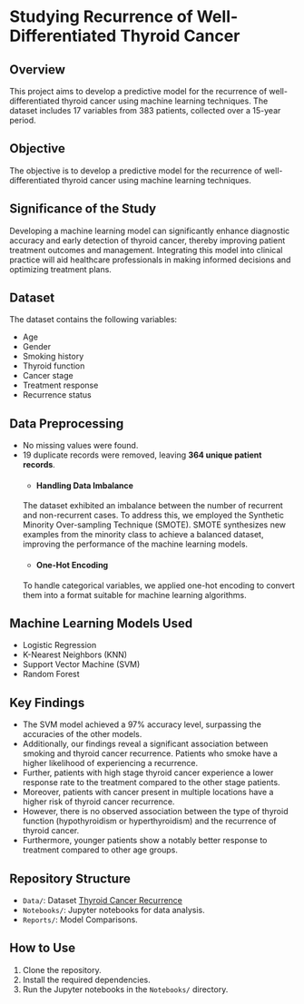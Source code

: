 # Studying Recurrence of Well-Differentiated Thyroid Cancer

## Overview
This project aims to develop a predictive model for the recurrence of well-differentiated thyroid cancer using machine learning techniques. The dataset includes 17 variables from 383 patients, collected over a 15-year period.

## Objective
The objective is to develop a predictive model for the recurrence of well-differentiated thyroid 
cancer using machine learning techniques.

## Significance of the Study
Developing a machine learning model can significantly enhance diagnostic accuracy and early 
detection of thyroid cancer, thereby improving patient treatment outcomes and management. 
Integrating this model into clinical practice will aid healthcare professionals in making informed 
decisions and optimizing treatment plans.

## Dataset
The dataset contains the following variables:
- Age
- Gender
- Smoking history
- Thyroid function
- Cancer stage
- Treatment response
- Recurrence status
  
## Data Preprocessing
- No missing values were found.
- 19 duplicate records were removed, leaving **364 unique patient records**.
  - #### Handling Data Imbalance
  The dataset exhibited an imbalance between the number of recurrent and non-recurrent cases. 
  To address this, we employed the Synthetic Minority Over-sampling Technique (SMOTE). SMOTE synthesizes new examples from the minority class to 
  achieve a balanced dataset, improving the performance of the machine learning models.
  - #### One-Hot Encoding
   To handle categorical variables, we applied one-hot encoding to convert them into a format suitable for machine learning algorithms.
## Machine Learning Models Used
- Logistic Regression
- K-Nearest Neighbors (KNN)
- Support Vector Machine (SVM)
- Random Forest

## Key Findings
- The SVM model achieved a 97% accuracy level, surpassing the accuracies of the other 
models.
- Additionally, our findings reveal a significant association between smoking and thyroid 
cancer recurrence. Patients who smoke have a higher likelihood of experiencing a 
recurrence.
- Further, patients with high stage thyroid cancer experience a lower response rate to the 
treatment compared to the other stage patients. 
- Moreover, patients with cancer present in multiple locations have a higher risk of thyroid 
cancer recurrence.
- However, there is no observed association between the type of thyroid function 
(hypothyroidism or hyperthyroidism) and the recurrence of thyroid cancer.
- Furthermore, younger patients show a notably better response to treatment compared to 
other age groups.


## Repository Structure
- `Data/`: Dataset [Thyroid Cancer Recurrence](https://www.kaggle.com/datasets/jainaru/thyroid-disease-data)
- `Notebooks/`: Jupyter notebooks for data analysis.
- `Reports/`: Model Comparisons.

## How to Use
1. Clone the repository.
2. Install the required dependencies.
3. Run the Jupyter notebooks in the `Notebooks/` directory.

